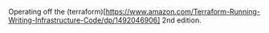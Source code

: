 Operating off the (terraform)[https://www.amazon.com/Terraform-Running-Writing-Infrastructure-Code/dp/1492046906] 2nd edition.
